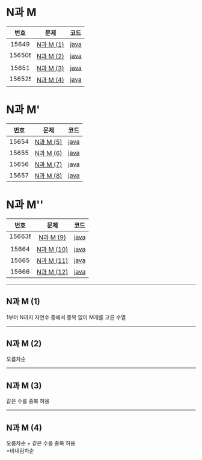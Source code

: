 # N과 M  

| 번호 | 문제 | 코드 |
|:---:|:---:|:---|
| 15649 | [N과 M (1)](https://www.acmicpc.net/problem/15649) | [java](https://github.com/hwlee9505/Algorithm/blob/master/boj/15649.java) |
| 15650❗️ | [N과 M (2)](https://www.acmicpc.net/problem/15650) | [java](https://github.com/hwlee9505/Algorithm/blob/master/boj/15650.java) |
| 15651 | [N과 M (3)](https://www.acmicpc.net/problem/15651) | [java](https://github.com/hwlee9505/Algorithm/blob/master/boj/15651.java) |
| 15652❗️ | [N과 M (4)](https://www.acmicpc.net/problem/15652) | [java](https://github.com/hwlee9505/Algorithm/blob/master/boj/15652.java) |

# N과 M' 

| 번호 | 문제 | 코드 |
|:---:|:---:|:---|
| 15654 | [N과 M (5)](https://www.acmicpc.net/problem/15654) | [java](https://github.com/hwlee9505/Algorithm/blob/master/boj/15654.java) |
| 15655 | [N과 M (6)](https://www.acmicpc.net/problem/15655) | [java](https://github.com/hwlee9505/Algorithm/blob/master/boj/15655.java) |
| 15656 | [N과 M (7)](https://www.acmicpc.net/problem/15656) | [java](https://github.com/hwlee9505/Algorithm/blob/master/boj/15656.java) |
| 15657 | [N과 M (8)](https://www.acmicpc.net/problem/15657) | [java](https://github.com/hwlee9505/Algorithm/blob/master/boj/15657.java) |

# N과 M'' 

| 번호 | 문제 | 코드 |
|:---:|:---:|:---|
| 15663❗️ | [N과 M (9)](https://www.acmicpc.net/problem/15663) | [java](https://github.com/hwlee9505/Algorithm/blob/master/boj/15663.java) |
| 15664 | [N과 M (10)](https://www.acmicpc.net/problem/15664) | [java](https://github.com/hwlee9505/Algorithm/blob/master/boj/15664.java) |
| 15665 | [N과 M (11)](https://www.acmicpc.net/problem/15665) | [java](https://github.com/hwlee9505/Algorithm/blob/master/boj/15665.java) |
| 15666 | [N과 M (12)](https://www.acmicpc.net/problem/15666) | [java](https://github.com/hwlee9505/Algorithm/blob/master/boj/15666.java) |
---

## N과 M (1)  

1부터 N까지 자연수 중에서 중복 없이 M개를 고른 수열  

---  

## N과 M (2)  

오름차순

---  

## N과 M (3)  

같은 수를 중복 허용

---  

## N과 M (4)  

오름차순 + 같은 수를 중복 허용  
=비내림차순
